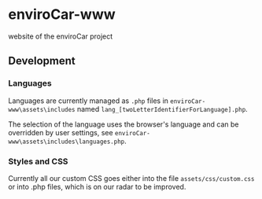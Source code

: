 enviroCar-www
==========

website of the enviroCar project


Development
-----------

### Languages

Languages are currently managed as ``.php`` files in ``enviroCar-www\assets\includes`` named ``lang_[twoLetterIdentifierForLanguage].php``.

The selection of the language uses the browser's language and can be overridden by user settings, see ``enviroCar-www\assets\includes\languages.php``.


### Styles and CSS

Currently all our custom CSS goes either into the file ``assets/css/custom.css`` or into .php files, which is on our radar to be improved.
